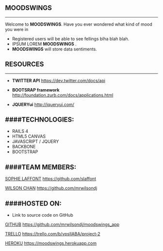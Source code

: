 ## MOODSWINGS
---

Welcome to  **MOODSWINGS**. Have you ever wondered what kind of mood you were in

* Registered users will be able to see fellings blha blah blah.
* IPSUM LOREM **MOODSWINGS** .
* **MOODSWINGS** will store data sentiments.



## RESOURCES
---

* **TWITTER API** https://dev.twitter.com/docs/api

* **BOOTSRAP framework** http://foundation.zurb.com/docs/applications.html

* **JQUERYui** http://jqueryui.com/




####TECHNOLOGIES:
---
* RAILS 4
* HTML5 CANVAS
* JAVASCRIPT / JQUERY
* BACKBONE
* BOOTSTRAP




####TEAM MEMBERS:
---


[SOPHIE LAFFONT](https://github.com/slaffont) https://github.com/slaffont

[WILSON CHAN](https://github.com/Mannymin) https://github.com/mrwilsondj


####HOSTED ON:
---

* Link to source code on GitHub

[GITHUB](https://github.com/slaffont/moodswings) https://github.com/mrwilsondj/moodswings_app

[TRELLO](https://trello.com/b/vpsIlABA/project-2) https://trello.com/b/vpsIlABA/project-2

[HEROKU](https://moodwsings.herokuapp.com) https://moodswings.herokuapp.com









